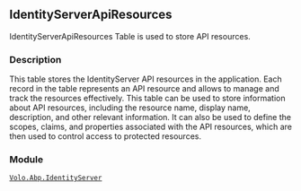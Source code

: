 ## IdentityServerApiResources

IdentityServerApiResources Table is used to store API resources.

### Description

This table stores the IdentityServer API resources in the application. Each record in the table represents an API resource and allows to manage and track the resources effectively. This table can be used to store information about API resources, including the resource name, display name, description, and other relevant information. It can also be used to define the scopes, claims, and properties associated with the API resources, which are then used to control access to protected resources.

### Module

[`Volo.Abp.IdentityServer`](../../IdentityServer.md)